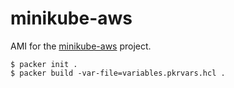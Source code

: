 # minikube-aws

AMI for the [minikube-aws](https://github.com/takahiroaoki/minikube-aws) project.

```
$ packer init .
$ packer build -var-file=variables.pkrvars.hcl .
```